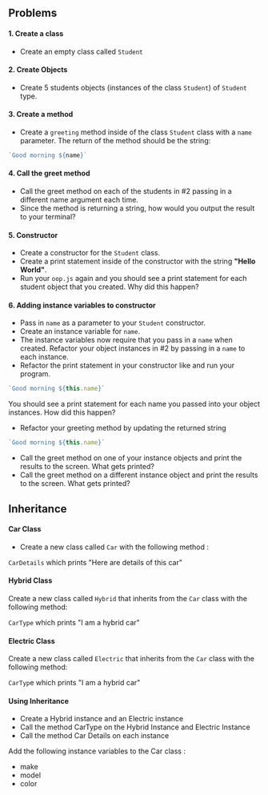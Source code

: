 


## Problems 

#### 1. Create a class
- Create an empty class called `Student`

#### 2. Create Objects
- Create 5 students objects (instances of the class `Student`) of `Student` type.

#### 3. Create a method
- Create a `greeting` method inside of the class `Student` class with a `name` parameter. The return of the method should be the string:

```js
`Good morning ${name}`
``` 

#### 4. Call the greet method
- Call the greet method on each of the students in #2 passing in a different
name argument each time. 
- Since the method is returning a string, how would you output the result to your terminal?

#### 5. Constructor 
- Create a constructor for the `Student` class. 
- Create a print statement inside of the constructor with the string **"Hello World"**.
- Run your `oop.js` again and you should see a print statement for each student object that you created. Why did this happen? 

#### 6. Adding instance variables to constructor
- Pass in `name` as a parameter to your `Student` constructor. 
- Create an instance variable for `name`.
- The instance variables now require that you pass in a `name` when created.  Refactor your object instances in #2 by passing in a `name` to each instance. 
- Refactor the print statement in your constructor like and run your program.
```js
`Good morning ${this.name}`
``` 
You should see a print statement for each name you passed into your object instances. How did this happen?

- Refactor your greeting method by updating the returned string 

```js 
`Good morning ${this.name}`
```

- Call the greet method on one of your instance objects and print the results to the screen.  What gets printed?
- Call the greet method on a different instance object and print the results to the screen.  What gets printed?


## Inheritance 

#### Car Class
- Create a new class called `Car` with the following method :

`CarDetails` which prints "Here are details of this car"

#### Hybrid Class
Create a new class called `Hybrid` that inherits from the `Car` class with the following method: 
 
`CarType` which prints "I am a hybrid car" 


#### Electric Class
Create a new class called `Electric` that inherits from the `Car` class with the following  method: 

`CarTyp`e which prints "I am a hybrid car" 

#### Using Inheritance
- Create a Hybrid instance and an Electric instance
- Call the method CarType on the Hybrid Instance and Electric Instance 
- Call the method Car Details on each instance


Add the following instance variables to the Car class :
- make 
- model 
- color